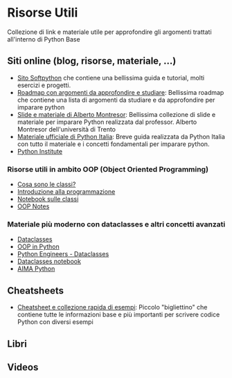 # Risorse Utili

Collezione di link e materiale utile per approfondire gli argomenti trattati all'interno di Python Base

## Siti online (blog, risorse, materiale, ...)

- [Sito Softpython](https://it.softpython.org/) che contiene una bellissima guida e tutorial, molti esercizi e progetti.
- [Roadmap con argomenti da approfondire e studiare](https://roadmap.sh/python): Bellissima roadmap che contiene una lista di argomenti da studiare e da approfondire per imparare python
- [Slide e materiale di Alberto Montresor](https://cricca.disi.unitn.it/montresor/labcominfo/corsi/corso-python-per-docenti/): Bellissima collezione di slide e materiale per imparare Python realizzata dal professor. Alberto Montresor dell'università di Trento
- [Materiale ufficiale di Python Italia](https://pythonitalia.github.io/python-abc/): Breve guida realizzata da Python Italia con tutto il materiale e i concetti fondamentali per imparare python.
- [Python Institute](https://pythoninstitute.org/pcep)

### Risorse utili in ambito OOP (Object Oriented Programming)

- [Cosa sono le classi?](http://introtopython.org/classes.html#What-are-classes?)
- [Introduzione alla programmazione](https://github.com/ehmatthes/intro_programming)
- [Notebook sulle classi](https://github.com/ehmatthes/python_teaching_fall_2018/blob/master/Classes.ipynb)
- [OOP Notes](https://github.com/herrera-ignacio/oopnotes)


### Materiale più moderno con dataclasses e altri concetti avanzati
- [Dataclasses](https://medium.com/capital-fund-management/python-dataclasses-6d7a2e1d23db)
- [OOP in Python](https://towardsdatascience.com/dataclass-easiest-ever-object-oriented-programming-in-python-ffd37cd2a5bf)
- [Python Engineers - Dataclasses](https://www.python-engineer.com/posts/dataclass-python/)
- [Dataclasses notebook](https://github.com/joaovfsousa/LearningPythonLibs/blob/main/Dataclasses.ipynb)
- [AIMA Python](https://github.com/aimacode/aima-python)


## Cheatsheets

- [Cheatsheet e collezione rapida di esempi](https://swcarpentry.github.io/python-novice-inflammation/aio/index.html): Piccolo "bigliettino" che contiene tutte le informazioni base e più importanti per scrivere codice Python con diversi esempi

## Libri

## Videos



